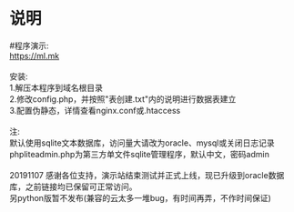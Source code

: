 # 说明
#程序演示:
<br>
https://ml.mk
<br><br>
安装:
<br>
1.解压本程序到域名根目录
<br>
2.修改config.php，并按照"表创建.txt"内的说明进行数据表建立
<br>
3.配置伪静态，详情查看nginx.conf或.htaccess
<br><br>
注:
<br>
默认使用sqlite文本数据库，访问量大请改为oracle、mysql或关闭日志记录
<br>
phpliteadmin.php为第三方单文件sqlite管理程序，默认中文，密码admin
<br><br>
20191107 感谢各位支持，演示站结束测试并正式上线，现已升级到oracle数据库，之前链接均已保留可正常访问。
<br>
另python版暂不发布(兼容的云太多一堆bug，有时间再弄，不作时间保证)
